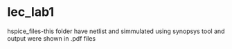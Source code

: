 # Iec_lab1
hspice_files-this folder have netlist and simmulated using synopsys tool and output were shown in .pdf files
